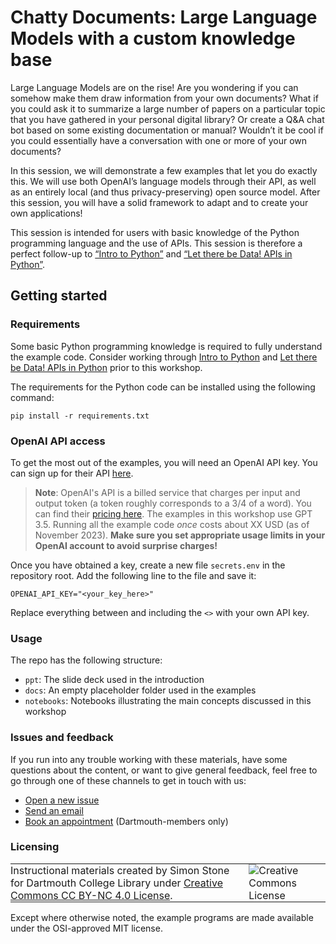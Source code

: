 # Chatty Documents: Large Language Models with a custom knowledge base

Large Language Models are on the rise! Are you wondering if you can somehow make them draw information from your own documents? What if you could ask it to summarize a large number of papers on a particular topic that you have gathered in your personal digital library? Or create a Q&A chat bot based on some existing documentation or manual? Wouldn’t it be cool if you could essentially have a conversation with one or more of your own documents?

In this session, we will demonstrate a few examples that let you do exactly this. We will use both OpenAI’s language models through their API, as well as an entirely local (and thus privacy-preserving) open source model. After this session, you will have a solid framework to adapt and to create your own applications!

This session is intended for users with basic knowledge of the Python programming language and the use of APIs. This session is therefore a perfect follow-up to [“Intro to Python”](https://git.dartmouth.edu/lib-digital-strategies/RDS/workshops/computational-tools/intro-to-python) and [“Let there be Data! APIs in Python”](https://git.dartmouth.edu/lib-digital-strategies/RDS/workshops/computational-tools/apis-in-python).

## Getting started

### Requirements

Some basic Python programming knowledge is required to fully understand the example code. Consider working through [Intro to Python](https://git.dartmouth.edu/lib-digital-strategies/RDS/workshops/computational-tools/intro-to-python) and [Let there be Data! APIs in Python](https://git.dartmouth.edu/lib-digital-strategies/RDS/workshops/computational-tools/apis-in-python) prior to this workshop.

The requirements for the Python code can be installed using the following command:

```
pip install -r requirements.txt
```

### OpenAI API access

To get the most out of the examples, you will need an OpenAI API key. You can sign up for their API [here](https://openai.com/blog/openai-api).

> **Note**: OpenAI's API is a billed service that charges per input and output token (a token roughly corresponds to a 3/4 of a word). You can find their [pricing here](https://openai.com/pricing). The examples in this workshop use GPT 3.5. Running all the example code *once* costs about XX USD (as of November 2023). **Make sure you set appropriate usage limits in your OpenAI account to avoid surprise charges!**

Once you have obtained a key, create a new file `secrets.env` in the repository root. Add the following line to the file and save it:

```
OPENAI_API_KEY="<your_key_here>"
```

Replace everything between and including the `<>` with your own API key.


### Usage

The repo has the following structure:

- `ppt`: The slide deck used in the introduction
- `docs`: An empty placeholder folder used in the examples
- `notebooks`: Notebooks illustrating the main concepts discussed in this workshop

### Issues and feedback

If you run into any trouble working with these materials, have some questions about the content, or want to give general feedback, feel free to go through one of these channels to get in touch with us:

- [Open a new issue](https://git.dartmouth.edu/lib-digital-strategies/RDS/workshops/text-analysis/chatty-documents/-/issues)
- [Send an email](mailto:simon.stone@dartmouth.edu)
- [Book an appointment](https://dartgo.org/meetwithsimon) (Dartmouth-members only)

### Licensing

<table>
<tbody>
  <tr>
    <td style="padding:0px;border-width:0px;vertical-align:center">
    Instructional materials created by Simon Stone for Dartmouth College Library under <a href="https://creativecommons.org/licenses/by/4.0/">Creative Commons CC BY-NC 4.0 License</a>.
    </td>
    <td style="padding:0 0 0 1em;border-width:0px;vertical-align:center"><img alt="Creative Commons License" src="https://i.creativecommons.org/l/by/4.0/88x31.png"/></td>
  </tr>
</tbody>
</table>

Except where otherwise noted, the example programs are made available under the OSI-approved MIT license.

